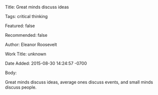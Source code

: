 Title:  Great minds discuss ideas

Tags:   critical thinking

Featured: false

Recommended: false

Author: Eleanor Roosevelt

Work Title: unknown

Date Added: 2015-08-30 14:24:57 -0700

Body: 

Great minds discuss ideas, average ones discuss events, and small minds discuss people.

